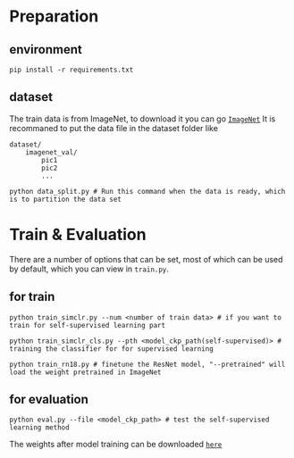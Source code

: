 # Preparation
## environment
```shell
pip install -r requirements.txt
```
## dataset
The train data is from ImageNet, to download it you can go [`ImageNet`](https://image-net.org/data/ILSVRC/2012/ILSVRC2012_img_val.tar)
It is recommaned to put the data file in the dataset folder like
```
dataset/
    imagenet_val/
        pic1
        pic2
        ...
```
```
python data_split.py # Run this command when the data is ready, which is to partition the data set
```

# Train & Evaluation
There are a number of options that can be set, most of which can be used by default, which you can view in `train.py`.
## for train
```
python train_simclr.py --num <number of train data> # if you want to train for self-supervised learning part

python train_simclr_cls.py --pth <model_ckp_path(self-supervised)> # training the classifier for for supervised learning

python train_rn18.py # finetune the ResNet model, "--pretrained" will load the weight pretrained in ImageNet

```


## for evaluation
```
python eval.py --file <model_ckp_path> # test the self-supervised learning method
```
The weights after model training can be downloaded [`here`](https://drive.google.com/drive/folders/1ghCX_HGWdNnL-1fp6scA7UgySNa11io7?usp=drive_link)


